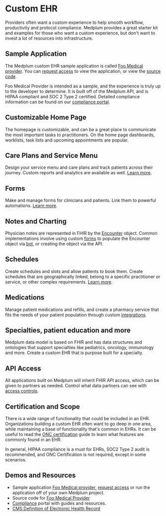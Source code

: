 # Custom EHR

Providers often want a custom experience to help smooth workflow, productivity and protocol compliance. Medplum provides a great starter kit and examples for those who want a custom experience, but don't want to invest a lot of resources into infrastructure.

## Sample Application

The Medplum custom EHR sample application is called [Foo Medical provider](https://provider.foomedical.com/). You can [request access](https://forms.gle/c41NddaDroCU88yt7) to view the application, or view the [source code](https://github.com/medplum/foomedical-provider).

Foo Medical Provider is intended as a sample, and the experience is truly up to the developer to determine. It is built off of the Medplum API, and is HIPAA compliant and SOC 2 Type 2 certified. Detailed compliance information can be found on our [compliance portal](../docs/compliance).

## Customizable Home Page

The homepage is customizable, and can be a great place to communicate the most important tasks to practitioners. On the home page dashboards, worklists, task lists and upcoming appointments are popular.

## Care Plans and Service Menu

Design your service menu and care plans and track patients across their journey. Custom reports and analytics are available as well. [Learn more](../products/careplans).

## Forms

Make and manage forms for clinicians and patients. Link them to powerful automations. [Learn more](../products/forms).

## Notes and Charting

Physician notes are represented in FHIR by the [Encounter](/docs/api/fhir/resources/encounter) object. Common implementations involve using custom [forms](../products/forms) to populate the Encounter object via [bot](/docs/tutorials/bots/bot-for-questionnaire-response), or creating the object via the API.

## Schedules

Create schedules and slots and allow patients to book them. Create schedules that are geographically linked, belong to a specific practitioner or service, or other complex requirements. [Learn more](../products/scheduling).

## Medications

Manage patient medications and refills, and create a pharmacy service that fits the needs of your patient population through custom [integrations](../products/integration).

## Specialties, patient education and more

Medplum data model is based on FHIR and has data structures and ontologies that support specialties like pediatrics, oncology, immunology and more. Create a custom EHR that is purpose built for a specialty.

## API Access

All applications built on Medplum will inherit FHIR API access, which can be given to partners as needed. Control what data partners can see with [access controls](/docs/tutorials/security/access-control).

## Certification and Scope

There is a wide range of functionality that could be included in an EHR. Organizations building a custom EHR often want to go deep in one area, while maintaining a base of functionality that's common in EHRs. It can be useful to read the [ONC certification](https://www.medplum.com/docs/compliance/onc) guide to learn what features are commonly found in an EHR.

In general, HIPAA compliance is a must for EHRs, SOC2 Type 2 audit is recommended, and ONC Certification is not required, except in some scenarios.

## Demos and Resources

- Sample application [Foo Medical provider](https://provider.foomedical.com/), [request access](https://forms.gle/c41NddaDroCU88yt7) or run the application off of your own Medplum project.
- Source code for [Foo Medical Provider](https://github.com/medplum/foomedical-provider)
- [Compliance](https://www.medplum.com/docs/compliance) portal with guides and resources.
- [CMS Definition of Electronic Health Record](https://www.cms.gov/Medicare/E-Health/EHealthRecords)
